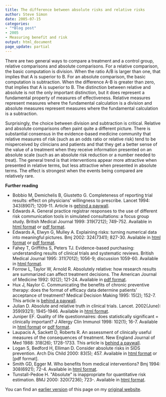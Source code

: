 ```yaml
---
title: The difference between absolute risks and relative risks
author: Steve Simon
date: 2005-07-15
categories:
- "*Blog post"
- 2005
- Measuring benefit and risk
output: html_document
page_update: partial
---
```


There are two general ways to compare a treatment and a control group, relative comparisons and absolute comparisons. For a relative comparison, the basic computation is division. When the ratio A/B is larger than one, that implies that A is superior to B. For an absolute comparison, the basic computation is subtraction. When the difference A-B is greater than zero, that implies that A is superior to B. The distinction between relative and absolute is not the only important distinction, but it does represent a fundamental property of measures of effectiveness. Relative measures represent measures where the fundamental calculation is a division and absolute measures represent measures where the fundamental calculation is a subtraction.

Surprisingly, the choice between division and subtraction is critical. Relative and absolute comparisons often paint quite a different picture. There is substantial consensus in the evidence-based medicine community that relative measures of risk (such as an odds ratio or relative risk) tend to be misperceived by clinicians and patients and that they get a better sense of the value of a treatment when they receive information presented on an absolute scale (such as an absolute risk reduction or a number needed to treat). The general trend is that interventions appear more attractive when presented in relative terms, but less attractive when presented in absolute terms. The effect is strongest when the events being compared are relatively rare.

**Further reading**

- Bobbio M, Demichelis B, Giustetto G. Completeness of reporting trial results: effect on physicians' willingness to prescribe. Lancet 1994: 343(8907); 1209-11. Article is [gehind a paywall][bobb1].
- Edwards A. General practice registrar responses to the use of different risk communication tools in simulated consultations: a focus group study. British Medical Journal 1999: 319(7212); 749-752. Available in [html format][edwa3] or [pdf format][edwa4].
- Edwards A, Elwyn G, Mulley A. Explaining risks: turning numerical data into meaningful pictures. Bmj 2002: 324(7341); 827-30. Available in [html format][edwa1] or [pdf format][edwa2].
- Fahey T, Griffiths S, Peters TJ. Evidence-based purchasing: understanding results of clinical trials and systematic reviews. British Medical Journal 1995: 311(7012); 1056-9; discussion 1059-60. Available in [html format][fahe1].
- Forrow L, Taylor W, Arnold R. Absolutely relative: how research results are summarized can affect treatment decisions. The American Journal of Medicine 1992: 92(2); 121-24. Available in [pdf format][forr1].
- Hux J, Naylor C. Communicating the benefits of chronic preventive therapy: does the format of efficacy data determine patients' acceptance of treatment? Medical Decision Making 1995: 15(2); 152-7. This article is [behind a paywall][huxj1].
- Julian D. Absolute and relative truth in clinical trials. Lancet. 2002(June): 359(9321); 1945-1946. Available in [html format][juli1].
- Juniper EF. Quality of life questionnaires: does statistically significant = clinically important? J Allergy Clin Immunol 1998:   102(1); 16-7.  Available in [html format][juni1] or [pdf format][juni2].
- Laupacis A, Sackett D, Roberts R. An assessment of clinically useful measures of the consequences of treatment. New England Journal of Med 1988: 318(26); 1728-1733. This article is [behind a paywall][laup3].
- Logan S, Bedford H, Elliman D. Consider absolute risks in SIDS prevention. Arch Dis Child 2000: 83(5); 457. Available in [html format][laup1] or [pdf format].
- Smith GD, Egger M. Who benefits from medical interventions? Bmj 1994: 308(6921); 72-4. Available in [html format][smit1].
-  Tunstall-Pedoe H. "Absolute" is inappropriate for quantitative risk estimation. BMJ 2000: 320(7236); 723-. Available in [html format][tuns1].

You can find an [earlier version][sim1] of this page on my [original website][sim2].

[sim1]: http://www.pmean.com/05/AbsoluteRisk.html
[sim2]: http://www.pmean.com/original_site.html

[bobb1]: https://www.thelancet.com/journals/lancet/article/PIIS0140-6736(94)92407-4/fulltext
[edwa3]: http://bmj.bmjjournals.com/cgi/content/full/319/7212/749
[edwa4]: http://bmj.bmjjournals.com/cgi/reprint/319/7212/749.pdf
[edwa1]: http://bmj.com/cgi/content/full/324/7341/827
[edwa2]: http://bmj.com/cgi/reprint/324/7341/827.pdf
[fahe1]: http://bmj.com/cgi/content/full/311/7012/1056
[forr1]: https://www.amjmed.com/article/0002-9343(92)90100-P/pdf
[huxj1]: https://journals.sagepub.com/doi/10.1177/0272989X9501500208
[juli1]: http://www.thelancet.com/journals/lancet/article/PIIS0140673602087500/fulltext
[juni1]: http://www2.us.elsevierhealth.com/scripts/om.dll/serve?retrieve=/pii/S0091674998002334&nav=full
[juni2]: http://www2.us.elsevierhealth.com/scripts/om.dll/serve?action=get-media&id=a90088&trueID=pdf_90088&location=jai981021&type=pdf&name=x.pdf
[laup3]: https://www.nejm.org/doi/10.1056/NEJM198806303182605
[laup1]: http://adc.bmjjournals.com/cgi/content/full/83/5/456d
[laup2]: http://adc.bmjjournals.com/cgi/reprint/83/5/456d.pdf
[smit1]: http://bmj.com/cgi/content/full/308/6921/72
[tuns1]: http://bmj.com/cgi/content/full/320/7236/723
